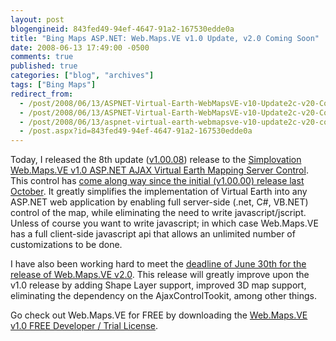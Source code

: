 ```yaml
---
layout: post
blogengineid: 843fed49-94ef-4647-91a2-167530edde0a
title: "Bing Maps ASP.NET: Web.Maps.VE v1.0 Update, v2.0 Coming Soon"
date: 2008-06-13 17:49:00 -0500
comments: true
published: true
categories: ["blog", "archives"]
tags: ["Bing Maps"]
redirect_from: 
  - /post/2008/06/13/ASPNET-Virtual-Earth-WebMapsVE-v10-Update2c-v20-Coming-Soon.aspx
  - /post/2008/06/13/ASPNET-Virtual-Earth-WebMapsVE-v10-Update2c-v20-Coming-Soon
  - /post/2008/06/13/aspnet-virtual-earth-webmapsve-v10-update2c-v20-coming-soon
  - /post.aspx?id=843fed49-94ef-4647-91a2-167530edde0a
---
```

<!-- more -->

Today, I released the 8th update (<a href="http://simplovation.com/blog/post.aspx?n=webmapsvev10008updatereleased">v1.00.08</a>) release to the <a href="http://simplovation.com/page/webmapsve10.aspx">Simplovation Web.Maps.VE v1.0 ASP.NET AJAX Virtual Earth Mapping Server Control</a>. This control has <a href="http://simplovation.com/page/webmapsve10/roadmap.aspx">come along way since the initial (v1.00.00) release last October</a>. It greatly simplifies the implementation of Virtual Earth into any ASP.NET web application by enabling full server-side (.net, C#, VB.NET) control of the map, while eliminating the need to write javascript/jscript. Unless of course you want to write javascript; in which case Web.Maps.VE has a full client-side javascript api that allows an unlimited number of customizations to be done.

I have also been working hard to meet the <a href="http://simplovation.com/blog/Post.aspx?n=WebMapsVEv20ComingSoon">deadline of June 30th for the release of Web.Maps.VE v2.0</a>. This release will greatly improve upon the v1.0 release by adding Shape Layer support, improved 3D map support, eliminating the dependency on the AjaxControlTookit, among other things.

Go check out Web.Maps.VE for FREE by downloading the <a href="http://simplovation.com/Download/#WEBMAPSVE10TRIAL">Web.Maps.VE v1.0 FREE Developer / Trial License</a>.
